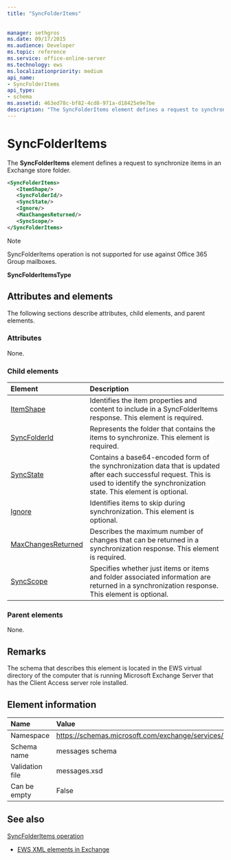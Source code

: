 ```yaml
---
title: "SyncFolderItems"
 
 
manager: sethgros
ms.date: 09/17/2015
ms.audience: Developer
ms.topic: reference
ms.service: office-online-server
ms.technology: ews
ms.localizationpriority: medium
api_name:
- SyncFolderItems
api_type:
- schema
ms.assetid: 463ed78c-bf82-4cd8-971a-d18425e9e7be
description: "The SyncFolderItems element defines a request to synchronize items in an Exchange store folder."
---
```


# SyncFolderItems

The **SyncFolderItems** element defines a request to synchronize items in an Exchange store folder. 
  
```xml
<SyncFolderItems>
   <ItemShape/>
   <SyncFolderId/>
   <SyncState/>
   <Ignore/>
   <MaxChangesReturned/>
   <SyncScope/>
</SyncFolderItems>
```

> [!NOTE]
> SyncFolderItems operation is not supported for use against Office 365 Group mailboxes.

 **SyncFolderItemsType**
## Attributes and elements

The following sections describe attributes, child elements, and parent elements.
  
### Attributes

None.
  
### Child elements

|**Element**|**Description**|
|:-----|:-----|
|[ItemShape](itemshape.md) <br/> |Identifies the item properties and content to include in a SyncFolderItems response. This element is required.  <br/> |
|[SyncFolderId](syncfolderid.md) <br/> |Represents the folder that contains the items to synchronize. This element is required.  <br/> |
|[SyncState](syncstate-ex15websvcsotherref.md) <br/> |Contains a base64-encoded form of the synchronization data that is updated after each successful request. This is used to identify the synchronization state. This element is optional.  <br/> |
|[Ignore](ignore.md) <br/> |Identifies items to skip during synchronization. This element is optional.  <br/> |
|[MaxChangesReturned](maxchangesreturned.md) <br/> |Describes the maximum number of changes that can be returned in a synchronization response. This element is required.  <br/> |
|[SyncScope](syncscope.md) <br/> |Specifies whether just items or items and folder associated information are returned in a synchronization response. This element is optional.  <br/> |
   
### Parent elements

None.
  
## Remarks

The schema that describes this element is located in the EWS virtual directory of the computer that is running Microsoft Exchange Server that has the Client Access server role installed.
  
## Element information

|**Name**|**Value**|
|:-----|:-----|
|Namespace  <br/> |https://schemas.microsoft.com/exchange/services/2006/messages  <br/> |
|Schema name  <br/> |messages schema  <br/> |
|Validation file  <br/> |messages.xsd  <br/> |
|Can be empty  <br/> |False  <br/> |
   
## See also



[SyncFolderItems operation](syncfolderitems-operation.md)


- [EWS XML elements in Exchange](ews-xml-elements-in-exchange.md)

